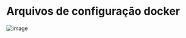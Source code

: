 #  Arquivos de configuração docker 

![image](https://user-images.githubusercontent.com/8320781/153675048-a04ee60d-05f6-4735-a021-20626a17bf57.png)
